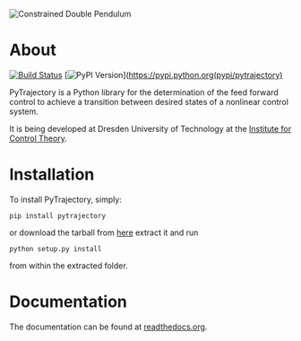 ![Constrained Double Pendulum](https://raw.github.com/TUD-RST/pytrajectory/develop/doc/pic/con_double_pend_swing.gif)

About
=====

[![Build Status](https://travis-ci.org/TUD-RST/pytrajectory.svg?branch=develop)](https://travis-ci.org/TUD-RST/pytrajectory)
[![PyPI Version](https://pypip.in/v/pytrajectory/badge.png)](https://pypi.python.org(pypi/pytrajectory)

PyTrajectory is a Python library for the determination of the feed forward control 
to achieve a transition between desired states of a nonlinear control system.

It is being developed at Dresden University of Technology at the 
[Institute for Control Theory](http://www.et.tu-dresden.de/rst/).


Installation
============

To install PyTrajectory, simply:

    pip install pytrajectory

or download the tarball from [here](https://github.com/akunze3/pytrajectory/tree/master/dist) extract it and run

    python setup.py install

from within the extracted folder.

   
Documentation
=============

The documentation can be found at [readthedocs.org](https://pytrajectory.readthedocs.org).

